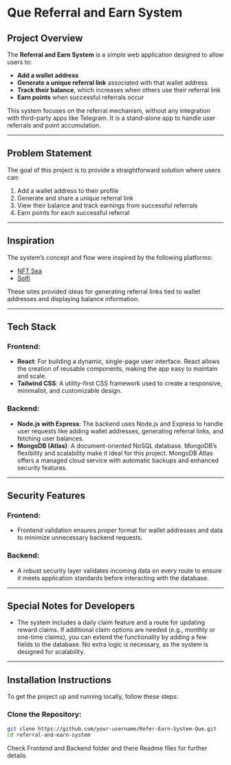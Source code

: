 # **Que Referral and Earn System**

## **Project Overview**

The **Referral and Earn System** is a simple web application designed to allow users to:

- **Add a wallet address**
- **Generate a unique referral link** associated with that wallet address
- **Track their balance**, which increases when others use their referral link
- **Earn points** when successful referrals occur

This system focuses on the referral mechanism, without any integration with third-party apps like Telegram. It is a stand-alone app to handle user referrals and point accumulation.

---

## **Problem Statement**

The goal of this project is to provide a straightforward solution where users can:

1. Add a wallet address to their profile
2. Generate and share a unique referral link
3. View their balance and track earnings from successful referrals
4. Earn points for each successful referral

---

## **Inspiration**

The system’s concept and flow were inspired by the following platforms:

- [NFT Sea](https://web.archive.org/web/20211006140559/http://nftsea.net/)
- [Solfi](https://solfi.pro/?1A094)

These sites provided ideas for generating referral links tied to wallet addresses and displaying balance information.

---

## **Tech Stack**

### **Frontend**:

- **React**: For building a dynamic, single-page user interface. React allows the creation of reusable components, making the app easy to maintain and scale.
- **Tailwind CSS**: A utility-first CSS framework used to create a responsive, minimalist, and customizable design.

### **Backend**:

- **Node.js with Express**: The backend uses Node.js and Express to handle user requests like adding wallet addresses, generating referral links, and fetching user balances.
- **MongoDB (Atlas)**: A document-oriented NoSQL database. MongoDB’s flexibility and scalability make it ideal for this project. MongoDB Atlas offers a managed cloud service with automatic backups and enhanced security features.

---

## **Security Features**

### **Frontend**:

- Frontend validation ensures proper format for wallet addresses and data to minimize unnecessary backend requests.

### **Backend**:

- A robust security layer validates incoming data on every route to ensure it meets application standards before interacting with the database.

---

## **Special Notes for Developers**

- The system includes a daily claim feature and a route for updating reward claims. If additional claim options are needed (e.g., monthly or one-time claims), you can extend the functionality by adding a few fields to the database. No extra logic is necessary, as the system is designed for scalability.

---

## **Installation Instructions**

To get the project up and running locally, follow these steps:

### **Clone the Repository**:

```bash
git clone https://github.com/your-username/Refer-Earn-System-Que.git
cd referral-and-earn-system
```
Check Frontend and Backend folder and there Readme files for further details
